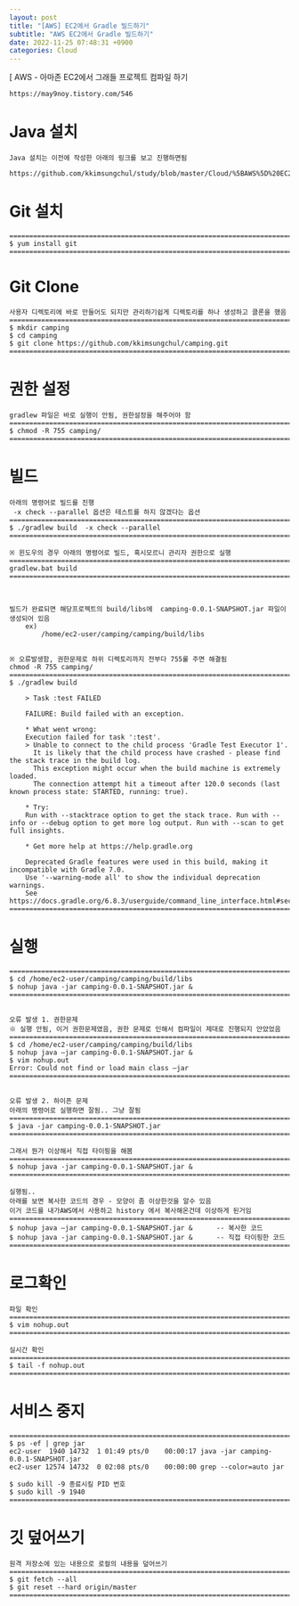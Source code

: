 ```yaml
---  
layout: post  
title: "[AWS] EC2에서 Gradle 빌드하기"  
subtitle: "AWS EC2에서 Gradle 빌드하기"  
date: 2022-11-25 07:48:31 +0900  
categories: Cloud  
---  
```

[ AWS - 아마존 EC2에서 그래들 프로젝트 컴파일 하기  
  
	https://may9noy.tistory.com/546  
  
# Java 설치  
	Java 설치는 이전에 작성한 아래의 링크를 보고 진행하면됨  
	  
	https://github.com/kkimsungchul/study/blob/master/Cloud/%5BAWS%5D%20EC2%EC%97%90%20Java%20%EC%84%A4%EC%B9%98%ED%95%98%EA%B8%B0.txt  
  
# Git 설치  
	=================================================================================================================  
	$ yum install git  
	=================================================================================================================  
  
  
# Git Clone  
	  
	사용자 디렉토리에 바로 만들어도 되지만 관리하기쉽게 디렉토리를 하나 생성하고 클론을 했음  
	=================================================================================================================  
	$ mkdir camping  
	$ cd camping  
	$ git clone https://github.com/kkimsungchul/camping.git  
	=================================================================================================================  
  
# 권한 설정  
	gradlew 파일은 바로 실행이 안됨, 권한설정을 해주어야 함  
	=================================================================================================================  
	$ chmod -R 755 camping/  
	=================================================================================================================  
  
  
# 빌드  
  
	  
	아래의 명령어로 빌드를 진행  
	 -x check --parallel 옵션은 테스트를 하지 않겠다는 옵션  
	=================================================================================================================  
	$ ./gradlew build  -x check --parallel  
	=================================================================================================================  
	  
	※ 윈도우의 경우 아래의 명령어로 빌드, 혹시모르니 관리자 권한으로 실행  
	=================================================================================================================  
	gradlew.bat build  
	=================================================================================================================  
  
	  
  
	빌드가 완료되면 해당프로젝트의 build/libs에  camping-0.0.1-SNAPSHOT.jar 파일이 생성되어 있음  
		ex)  
			/home/ec2-user/camping/camping/build/libs  
  
  
	※ 오류발생함, 권한문제로 하위 디렉토리까지 전부다 755룰 주면 해결됨  
	chmod -R 755 camping/  
	=================================================================================================================  
	$ ./gradlew build  
  
		> Task :test FAILED  
  
		FAILURE: Build failed with an exception.  
  
		* What went wrong:  
		Execution failed for task ':test'.  
		> Unable to connect to the child process 'Gradle Test Executor 1'.  
		  It is likely that the child process have crashed - please find the stack trace in the build log.  
		  This exception might occur when the build machine is extremely loaded.  
		  The connection attempt hit a timeout after 120.0 seconds (last known process state: STARTED, running: true).  
  
		* Try:  
		Run with --stacktrace option to get the stack trace. Run with --info or --debug option to get more log output. Run with --scan to get full insights.  
  
		* Get more help at https://help.gradle.org  
  
		Deprecated Gradle features were used in this build, making it incompatible with Gradle 7.0.  
		Use '--warning-mode all' to show the individual deprecation warnings.  
		See https://docs.gradle.org/6.8.3/userguide/command_line_interface.html#sec:command_line_warnings  
	=================================================================================================================  
  
  
  
# 실행  
	=================================================================================================================  
	$ cd /home/ec2-user/camping/camping/build/libs  
	$ nohup java -jar camping-0.0.1-SNAPSHOT.jar &  
	=================================================================================================================  
			  
	  
	오류 발생 1. 권한문제  
	※ 실행 안됨, 이거 권한문제였음, 권한 문제로 인해서 컴파일이 제대로 진행되지 안았었음  
	=================================================================================================================  
	$ cd /home/ec2-user/camping/camping/build/libs  
	$ nohup java –jar camping-0.0.1-SNAPSHOT.jar &  
	$ vim nohup.out  
	Error: Could not find or load main class –jar  
	=================================================================================================================  
  
	  
	오류 발생 2. 하이픈 문제  
	아래의 명령어로 실행하면 잘됨.. 그냥 잘됨  
	=================================================================================================================  
	$ java -jar camping-0.0.1-SNAPSHOT.jar  
	=================================================================================================================  
	  
	그래서 뭔가 이상해서 직접 타이핑을 해봄  
	=================================================================================================================  
	$ nohup java -jar camping-0.0.1-SNAPSHOT.jar &  
	=================================================================================================================  
	  
	실행됨..  
	아래를 보면 복사한 코드의 경우 - 모양이 좀 이상한것을 알수 있음  
	이거 코드를 내가AWS에서 사용하고 history 에서 복사해온건데 이상하게 된거임  
	=================================================================================================================  
	$ nohup java –jar camping-0.0.1-SNAPSHOT.jar &		-- 복사한 코드  
	$ nohup java -jar camping-0.0.1-SNAPSHOT.jar &		-- 직접 타이핑한 코드  
	=================================================================================================================  
	  
  
  
# 로그확인  
  
	파일 확인  
	=================================================================================================================  
	$ vim nohup.out  
	=================================================================================================================  
	  
	실시간 확인  
	=================================================================================================================  
	$ tail -f nohup.out  
	=================================================================================================================  
  
# 서비스 중지  
  
	======================================================================================================  
	$ ps -ef | grep jar  
	ec2-user  1940 14732  1 01:49 pts/0    00:00:17 java -jar camping-0.0.1-SNAPSHOT.jar  
	ec2-user 12574 14732  0 02:08 pts/0    00:00:00 grep --color=auto jar  
	  
	$ sudo kill -9 종료시킬 PID 번호  
	$ sudo kill -9 1940  
	======================================================================================================  
  
  
  
# 깃 덮어쓰기  
	원격 저장소에 있는 내용으로 로컬의 내용을 덮어쓰기  
	=================================================================================================================  
	$ git fetch --all  
	$ git reset --hard origin/master  
	=================================================================================================================  
  
  
  

